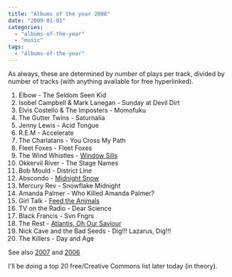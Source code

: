 ```yaml
---
title: "Albums of the year 2008"
date: "2009-01-01"
categories: 
  - "albums-of-the-year"
  - "music"
tags: 
  - "albums-of-the-year"
---
```


As always, these are determined by number of plays per track, divided by number of tracks (with anything available for free hyperlinked).

1. Elbow - The Seldom Seen Kid
2. Isobel Campbell & Mark Lanegan - Sunday at Devil Dirt
3. Elvis Costello & The Imposters - Momofuku
4. The Gutter Twins - Saturnalia
5. Jenny Lewis - Acid Tongue
6. R.E.M - Accelerate
7. The Charlatans - You Cross My Path
8. Fleet Foxes - Fleet Foxes
9. The Wind Whistles - [Window Sills](http://www.jamendo.com/en/album/20549)
10. Okkervil River - The Stage Names
11. Bob Mould - District Line
12. Abscondo - [Midnight Snow](http://www.jamendo.com/en/album/20092)
13. Mercury Rev - Snowflake Midnight
14. Amanda Palmer - Who Killed Amanda Palmer?
15. Girl Talk - [Feed the Animals](http://74.124.198.47/illegal-art.net/__girl__talk___feed__the__anima.ls___/)
16. TV on the Radio - Dear Science
17. Black Francis - Svn Fngrs
18. The Rest - [Atlantis, Oh Our Saviour](http://www.jamendo.com/en/album/27993)
19. Nick Cave and the Bad Seeds - Dig!!! Lazarus, Dig!!!
20. The Killers - Day and Age

See also [2007](http://clupea-rufus.livejournal.com/149980.html) and [2006](http://clupea-rufus.livejournal.com/127992.html)

I'll be doing a top 20 free/Creative Commons list later today (in theory).
